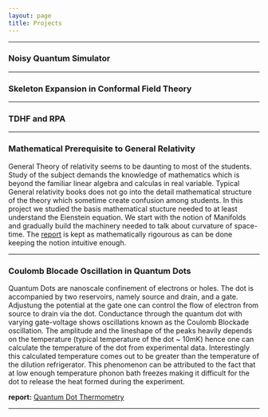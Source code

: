 ```yaml
---
layout: page
title: Projects
---
```

***

### Noisy Quantum Simulator

***
### Skeleton Expansion in Conformal Field Theory

***
### TDHF and RPA

***
### Mathematical Prerequisite to General Relativity
General Theory of relativity seems to be daunting to most of the students. Study of the subject demands the knowledge of mathematics which is beyond the familiar linear algebra and calculas in real variable. Typical General relativity books does not go into the detail mathematical structure of the theory which sometime create confusion among students. In this project we studied the basis mathematical stucture needed to at least understand the Eienstein equation. We start with the notion of Manifolds and gradually build the machinery needed to talk about curvature of space-time. The [report](../../../pdfs/summerprojectreport2017.pdf) is kept as mathematically rigourous as can be done keeping the notion intuitive enough.
***

### Coulomb Blocade Oscillation in Quantum Dots
Quantum Dots are nanoscale confinement of electrons or holes. The dot is accompanied by two reservoirs, namely source and drain, and a gate. Adjustung the potential at the gate one can control the flow of electron from source to drain via the dot. Conductance through the quantum dot with varying gate-voltage shows oscillations known as the Coulomb Blockade oscillation. The amplitude and the lineshape of the peaks heavily depends on the temperature (typical temperature of the dot ~ 10mK) hence one can calculate the temperature of the dot from experimental data. Interestingly this calculated temperature comes out to be greater than the temperature of the dilution refrigerator. This phenomenon can be attributed to the fact that at low enough temperature phonon bath freezes making it difficult for the dot to release the heat formed during the experiment.

**report:** [Quantum Dot Thermometry](../../../pdfs/summerprojectreport2016.pdf)

***